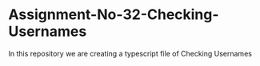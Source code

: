 # Assignment-No-32-Checking-Usernames
In this repository we are creating a typescript file of Checking Usernames
